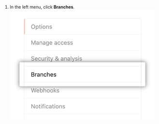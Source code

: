 1. In the left menu, click **Branches**. ![Repository options sub-menu](/assets/images/help/repository/repository-options-branch.png)
